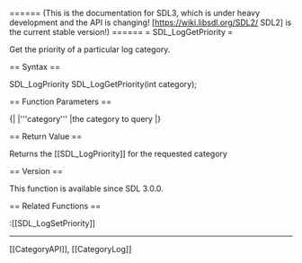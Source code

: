 ====== (This is the documentation for SDL3, which is under heavy development and the API is changing! [https://wiki.libsdl.org/SDL2/ SDL2] is the current stable version!) ======
= SDL_LogGetPriority =

Get the priority of a particular log category.

== Syntax ==

<syntaxhighlight lang='c'>
SDL_LogPriority SDL_LogGetPriority(int category);
</syntaxhighlight>

== Function Parameters ==

{|
|'''category'''
|the category to query
|}

== Return Value ==

Returns the [[SDL_LogPriority]] for the requested category

== Version ==

This function is available since SDL 3.0.0.

== Related Functions ==

:[[SDL_LogSetPriority]]

----
[[CategoryAPI]], [[CategoryLog]]


